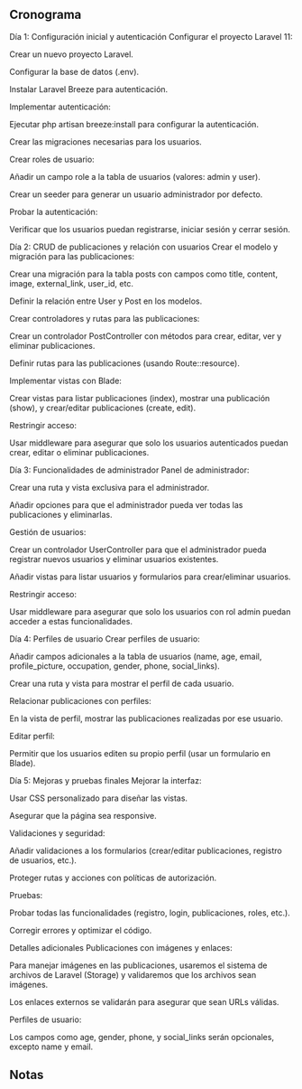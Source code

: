 ## Cronograma 
Día 1: Configuración inicial y autenticación
Configurar el proyecto Laravel 11:

Crear un nuevo proyecto Laravel.

Configurar la base de datos (.env).

Instalar Laravel Breeze para autenticación.

Implementar autenticación:

Ejecutar php artisan breeze:install para configurar la autenticación.

Crear las migraciones necesarias para los usuarios.

Crear roles de usuario:

Añadir un campo role a la tabla de usuarios (valores: admin y user).

Crear un seeder para generar un usuario administrador por defecto.

Probar la autenticación:

Verificar que los usuarios puedan registrarse, iniciar sesión y cerrar sesión.

Día 2: CRUD de publicaciones y relación con usuarios
Crear el modelo y migración para las publicaciones:

Crear una migración para la tabla posts con campos como title, content, image, external_link, user_id, etc.

Definir la relación entre User y Post en los modelos.

Crear controladores y rutas para las publicaciones:

Crear un controlador PostController con métodos para crear, editar, ver y eliminar publicaciones.

Definir rutas para las publicaciones (usando Route::resource).

Implementar vistas con Blade:

Crear vistas para listar publicaciones (index), mostrar una publicación (show), y crear/editar publicaciones (create, edit).

Restringir acceso:

Usar middleware para asegurar que solo los usuarios autenticados puedan crear, editar o eliminar publicaciones.

Día 3: Funcionalidades de administrador
Panel de administrador:

Crear una ruta y vista exclusiva para el administrador.

Añadir opciones para que el administrador pueda ver todas las publicaciones y eliminarlas.

Gestión de usuarios:

Crear un controlador UserController para que el administrador pueda registrar nuevos usuarios y eliminar usuarios existentes.

Añadir vistas para listar usuarios y formularios para crear/eliminar usuarios.

Restringir acceso:

Usar middleware para asegurar que solo los usuarios con rol admin puedan acceder a estas funcionalidades.

Día 4: Perfiles de usuario
Crear perfiles de usuario:

Añadir campos adicionales a la tabla de usuarios (name, age, email, profile_picture, occupation, gender, phone, social_links).

Crear una ruta y vista para mostrar el perfil de cada usuario.

Relacionar publicaciones con perfiles:

En la vista de perfil, mostrar las publicaciones realizadas por ese usuario.

Editar perfil:

Permitir que los usuarios editen su propio perfil (usar un formulario en Blade).

Día 5: Mejoras y pruebas finales
Mejorar la interfaz:

Usar CSS personalizado para diseñar las vistas.

Asegurar que la página sea responsive.

Validaciones y seguridad:

Añadir validaciones a los formularios (crear/editar publicaciones, registro de usuarios, etc.).

Proteger rutas y acciones con políticas de autorización.

Pruebas:

Probar todas las funcionalidades (registro, login, publicaciones, roles, etc.).

Corregir errores y optimizar el código.

Detalles adicionales
Publicaciones con imágenes y enlaces:

Para manejar imágenes en las publicaciones, usaremos el sistema de archivos de Laravel (Storage) y validaremos que los archivos sean imágenes.

Los enlaces externos se validarán para asegurar que sean URLs válidas.

Perfiles de usuario:

Los campos como age, gender, phone, y social_links serán opcionales, excepto name y email.
## Notas
